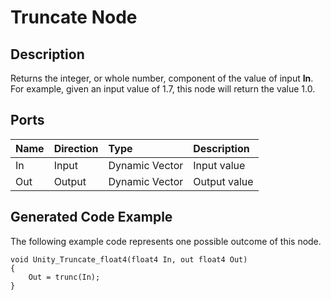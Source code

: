 # Truncate Node

## Description

Returns the integer, or whole number, component of the value of input **In**. For example, given an input value of 1.7, this node will return the value 1.0.

## Ports

| Name        | Direction           | Type  | Description |
|:------------ |:-------------|:-----|:---|
| In      | Input | Dynamic Vector | Input value |
| Out | Output      |    Dynamic Vector | Output value |

## Generated Code Example

The following example code represents one possible outcome of this node.

```
void Unity_Truncate_float4(float4 In, out float4 Out)
{
    Out = trunc(In);
}
```